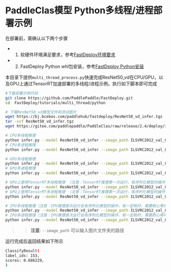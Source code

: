 # PaddleClas模型 Python多线程/进程部署示例

在部署前，需确认以下两个步骤

- 1. 软硬件环境满足要求，参考[FastDeploy环境要求](../../../docs/cn/build_and_install/download_prebuilt_libraries.md)  
- 2. FastDeploy Python whl包安装，参考[FastDeploy Python安装](../../../docs/cn/build_and_install/download_prebuilt_libraries.md)

本目录下提供`multi_thread_process.py`快速完成ResNet50_vd在CPU/GPU，以及GPU上通过TensorRT加速部署的多线程/进程示例。执行如下脚本即可完成

```bash
#下载部署示例代码
git clone https://github.com/PaddlePaddle/FastDeploy.git
cd  FastDeploy/tutorials/multi_thread/python

# 下载ResNet50_vd模型文件和测试图片
wget https://bj.bcebos.com/paddlehub/fastdeploy/ResNet50_vd_infer.tgz
tar -xvf ResNet50_vd_infer.tgz
wget https://gitee.com/paddlepaddle/PaddleClas/raw/release/2.4/deploy/images/ImageNet/ILSVRC2012_val_00000010.jpeg

# CPU多线程推理
python infer.py --model ResNet50_vd_infer --image_path ILSVRC2012_val_00000010.jpeg --device cpu --topk 1 --thread_num 1
# CPU多进程推理
python infer.py --model ResNet50_vd_infer --image_path ILSVRC2012_val_00000010.jpeg --device cpu --topk 1 --use_multi_process True --process_num 1

# GPU多线程推理
python infer.py --model ResNet50_vd_infer --image_path ILSVRC2012_val_00000010.jpeg --device gpu --topk 1 --thread_num 1
# GPU多进程推理
python infer.py --model ResNet50_vd_infer --image_path ILSVRC2012_val_00000010.jpeg --device gpu --topk 1 --use_multi_process True --process_num 1

# GPU上使用TensorRT多线程推理 （注意：TensorRT推理第一次运行，有序列化模型的操作，有一定耗时，需要耐心等待）
python infer.py --model ResNet50_vd_infer --image_path ILSVRC2012_val_00000010.jpeg --device gpu --use_trt True --topk 1 --thread_num 1
# GPU上使用TensorRT多进程推理 （注意：TensorRT推理第一次运行，有序列化模型的操作，有一定耗时，需要耐心等待）
python infer.py --model ResNet50_vd_infer --image_path ILSVRC2012_val_00000010.jpeg --device gpu --use_trt True --topk 1 --use_multi_process True --process_num 1

# IPU多线程推理（注意：IPU推理首次运行会有序列化模型的操作，有一定耗时，需要耐心等待）
python infer.py --model ResNet50_vd_infer --image_path ILSVRC2012_val_00000010.jpeg --device ipu --topk 1 --thread_num 1
# IPU多进程推理（注意：IPU推理首次运行会有序列化模型的操作，有一定耗时，需要耐心等待）
python infer.py --model ResNet50_vd_infer --image_path ILSVRC2012_val_00000010.jpeg --device ipu --topk 1 --use_multi_process True --process_num 1
```
>> **注意**: `--image_path` 可以输入图片文件夹的路径

运行完成后返回结果如下所示
```bash
ClassifyResult(
label_ids: 153,
scores: 0.686229,
)
```
